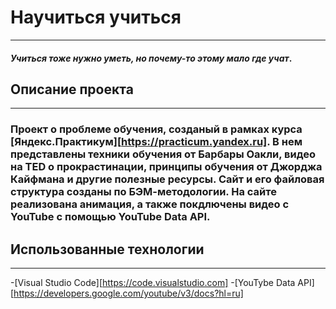# Научиться учиться
---
#### *Учиться тоже нужно уметь, но почему-то этому мало где учат*.
## Описание проекта
---
### Проект о проблеме обучения, созданый в рамках курса [Яндекс.Практикум][https://practicum.yandex.ru]. В нем представлены техники обучения от Барбары Оакли, видео на TED о прокрастинации, принципы обучения от Джорджа Кайфмана и другие полезные ресурсы. Сайт и его файловая структура созданы по БЭМ-методологии. На сайте реализована анимация, а также покдлючены видео с YouTube с помощью YouTube Data API.
## Использованные технологии
---
-[Visual Studio Code][https://code.visualstudio.com]
-[YouTybe Data API][https://developers.google.com/youtube/v3/docs?hl=ru]
